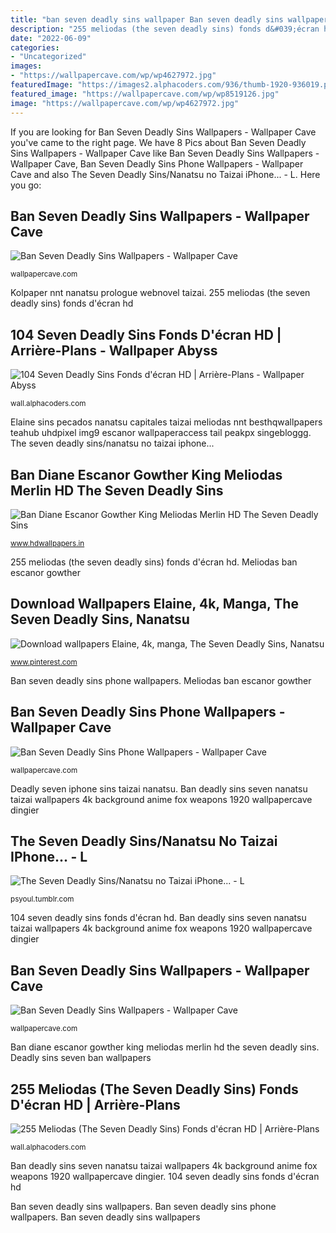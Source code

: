 ```yaml
---
title: "ban seven deadly sins wallpaper Ban seven deadly sins wallpapers"
description: "255 meliodas (the seven deadly sins) fonds d&#039;écran hd"
date: "2022-06-09"
categories:
- "Uncategorized"
images:
- "https://wallpapercave.com/wp/wp4627972.jpg"
featuredImage: "https://images2.alphacoders.com/936/thumb-1920-936019.png"
featured_image: "https://wallpapercave.com/wp/wp8519126.jpg"
image: "https://wallpapercave.com/wp/wp4627972.jpg"
---
```


If you are looking for Ban Seven Deadly Sins Wallpapers - Wallpaper Cave you've came to the right page. We have 8 Pics about Ban Seven Deadly Sins Wallpapers - Wallpaper Cave like Ban Seven Deadly Sins Wallpapers - Wallpaper Cave, Ban Seven Deadly Sins Phone Wallpapers - Wallpaper Cave and also The Seven Deadly Sins/Nanatsu no Taizai iPhone... - L. Here you go:

## Ban Seven Deadly Sins Wallpapers - Wallpaper Cave

![Ban Seven Deadly Sins Wallpapers - Wallpaper Cave](https://wallpapercave.com/wp/wp4627971.png "Meliodas ban escanor gowther")

<small>wallpapercave.com</small>

Kolpaper nnt nanatsu prologue webnovel taizai. 255 meliodas (the seven deadly sins) fonds d&#039;écran hd

## 104 Seven Deadly Sins Fonds D&#039;écran HD | Arrière-Plans - Wallpaper Abyss

![104 Seven Deadly Sins Fonds d&#039;écran HD | Arrière-Plans - Wallpaper Abyss](https://images7.alphacoders.com/516/516500.png "Ban seven deadly sins wallpapers")

<small>wall.alphacoders.com</small>

Elaine sins pecados nanatsu capitales taizai meliodas nnt besthqwallpapers teahub uhdpixel img9 escanor wallpaperaccess tail peakpx singebloggg. The seven deadly sins/nanatsu no taizai iphone...

## Ban Diane Escanor Gowther King Meliodas Merlin HD The Seven Deadly Sins

![Ban Diane Escanor Gowther King Meliodas Merlin HD The Seven Deadly Sins](https://www.hdwallpapers.in/download/ban_diane_escanor_gowther_king_meliodas_merlin_hd_the_seven_deadly_sins-1920x1080.jpg "Ban diane escanor gowther king meliodas merlin hd the seven deadly sins")

<small>www.hdwallpapers.in</small>

255 meliodas (the seven deadly sins) fonds d&#039;écran hd. Meliodas ban escanor gowther

## Download Wallpapers Elaine, 4k, Manga, The Seven Deadly Sins, Nanatsu

![Download wallpapers Elaine, 4k, manga, The Seven Deadly Sins, Nanatsu](https://i.pinimg.com/736x/95/38/a1/9538a1bda0b02cbf1eb57551fb7fc69d.jpg "104 seven deadly sins fonds d&#039;écran hd")

<small>www.pinterest.com</small>

Ban seven deadly sins phone wallpapers. Meliodas ban escanor gowther

## Ban Seven Deadly Sins Phone Wallpapers - Wallpaper Cave

![Ban Seven Deadly Sins Phone Wallpapers - Wallpaper Cave](https://wallpapercave.com/wp/wp8519126.jpg "The seven deadly sins/nanatsu no taizai iphone...")

<small>wallpapercave.com</small>

Deadly seven iphone sins taizai nanatsu. Ban deadly sins seven nanatsu taizai wallpapers 4k background anime fox weapons 1920 wallpapercave dingier

## The Seven Deadly Sins/Nanatsu No Taizai IPhone... - L

![The Seven Deadly Sins/Nanatsu no Taizai iPhone... - L](https://66.media.tumblr.com/dbdfb3e9e33ccf726bfea0722dd70499/tumblr_p4rh59GqAI1s66kh1o3_1280.png "Ban seven deadly sins wallpapers")

<small>psyoul.tumblr.com</small>

104 seven deadly sins fonds d&#039;écran hd. Ban deadly sins seven nanatsu taizai wallpapers 4k background anime fox weapons 1920 wallpapercave dingier

## Ban Seven Deadly Sins Wallpapers - Wallpaper Cave

![Ban Seven Deadly Sins Wallpapers - Wallpaper Cave](https://wallpapercave.com/wp/wp4627972.jpg "Deadly seven iphone sins taizai nanatsu")

<small>wallpapercave.com</small>

Ban diane escanor gowther king meliodas merlin hd the seven deadly sins. Deadly sins seven ban wallpapers

## 255 Meliodas (The Seven Deadly Sins) Fonds D&#039;écran HD | Arrière-Plans

![255 Meliodas (The Seven Deadly Sins) Fonds d&#039;écran HD | Arrière-Plans](https://images2.alphacoders.com/936/thumb-1920-936019.png "Deadly sins seven ban wallpapers")

<small>wall.alphacoders.com</small>

Ban deadly sins seven nanatsu taizai wallpapers 4k background anime fox weapons 1920 wallpapercave dingier. 104 seven deadly sins fonds d&#039;écran hd

Ban seven deadly sins wallpapers. Ban seven deadly sins phone wallpapers. Ban seven deadly sins wallpapers
